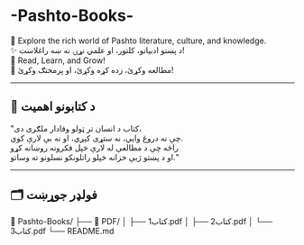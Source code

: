 # -Pashto-Books-

🌟 Explore the rich world of Pashto literature, culture, and knowledge.  
✨ د پښتو ادبیاتو، کلتور، او علمي نړۍ ته ښه راغلاست!  
📖 Read, Learn, and Grow!  
📝 مطالعه وکړئ، زده کړه وکړئ، او پرمختګ وکړئ!

---

## 🌟 د کتابونو اهمیت
"کتاب د انسان تر ټولو وفادار ملګری دی،  
چې نه دروغ وایي، نه ستړی کېږي، او نه بې لارې کوي.  
راځه چې د مطالعې له لارې خپل فکرونه روښانه کړو  
او د پښتو ژبې خزانه خپلو راتلونکو نسلونو ته وساتو."

---

## 🗂️ فولډر جوړښت

📁 Pashto-Books/
├── 📁 PDF/
│   ├── کتاب1.pdf
│   ├── کتاب2.pdf
│   └── کتاب3.pdf
└── README.md
